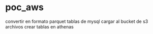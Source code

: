 # poc_aws
convertir en formato parquet tablas de mysql
cargar al bucket de s3 archivos
crear tablas en athenas
